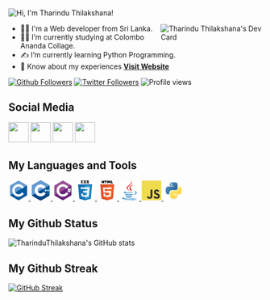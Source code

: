 <img src="https://readme-typing-svg.herokuapp.com?font=Lato&size=28&color=E6E6E6&vCenter=true&lines=Hi%2C+I'm+Tharindu+Thilakshana!" alt="Hi, I'm Tharindu Thilakshana!" align="center">

<a href="https://app.daily.dev/TharinduT"><img src="https://api.daily.dev/devcards/88d7be9c56e244799303276884dbc2c8.png?r=jsp" width="40%" align="right" alt="Tharindu Thilakshana's Dev Card"/></a>

- 👨‍💻 I'm a Web developer from Sri Lanka.
- 👩‍🎓 I’m currently studying at Colombo Ananda Collage.
- ✍ I’m currently learning Python Programming. 
- 📄 Know about my experiences **[Visit Website](https://www.techwiththarindu.tk/)**

[![Github Followers](https://img.shields.io/github/followers/TharinduThilakshana?style=social)](https://github.com/TharinduThilakshana)
[![Twitter Followers](https://img.shields.io/twitter/follow/TharinduThilak9?label=Followers&style=social)](https://twitter.com/TharinduThilak9)
![Profile views](https://komarev.com/ghpvc/?username=tharinduthilakshana&label=Profile%20views&color=0e75b6&style=flat)

##  Social  Media

<a href="https://www.youtube.com/techwiththarindu/"><img height="40" width="40" src="https://www.vectorlogo.zone/logos/youtube/youtube-tile.svg"></a>
<a href="https://discordapp.com/users/TharinduThilakshana#0001"><img height="40" width="40" src="https://www.vectorlogo.zone/logos/discordapp/discordapp-tile.svg"></a>
<a href="https://www.twitter.com/tharinduthilak9/"><img height="40" width="40" src="https://www.vectorlogo.zone/logos/twitter/twitter-tile.svg"></a>
<a href="https://www.instagram.com/tharinduthilak9/"><img height="40" width="40" src="https://www.vectorlogo.zone/logos/instagram/instagram-tile.svg"></a>

##  My Languages and Tools

<p align="left"> <a href="https://www.cprogramming.com/" target="_blank" rel="noreferrer"> <img src="https://raw.githubusercontent.com/devicons/devicon/master/icons/c/c-original.svg" alt="c" width="40" height="40"/> </a> <a href="https://www.w3schools.com/cpp/" target="_blank" rel="noreferrer"> <img src="https://raw.githubusercontent.com/devicons/devicon/master/icons/cplusplus/cplusplus-original.svg" alt="cplusplus" width="40" height="40"/> </a> <a href="https://www.w3schools.com/cs/" target="_blank" rel="noreferrer"> <img src="https://raw.githubusercontent.com/devicons/devicon/master/icons/csharp/csharp-original.svg" alt="csharp" width="40" height="40"/> </a> <a href="https://www.w3schools.com/css/" target="_blank" rel="noreferrer"> <img src="https://raw.githubusercontent.com/devicons/devicon/master/icons/css3/css3-original-wordmark.svg" alt="css3" width="40" height="40"/> </a> <a href="https://www.w3.org/html/" target="_blank" rel="noreferrer"> <img src="https://raw.githubusercontent.com/devicons/devicon/master/icons/html5/html5-original-wordmark.svg" alt="html5" width="40" height="40"/> </a> <a href="https://www.java.com" target="_blank" rel="noreferrer"> <img src="https://raw.githubusercontent.com/devicons/devicon/master/icons/java/java-original.svg" alt="java" width="40" height="40"/> </a> <a href="https://developer.mozilla.org/en-US/docs/Web/JavaScript" target="_blank" rel="noreferrer"> <img src="https://raw.githubusercontent.com/devicons/devicon/master/icons/javascript/javascript-original.svg" alt="javascript" width="40" height="40"/> </a> <a href="https://www.python.org" target="_blank" rel="noreferrer"> <img src="https://raw.githubusercontent.com/devicons/devicon/master/icons/python/python-original.svg" alt="python" width="40" height="40"/> </a> </p>

##  My Github Status

![TharinduThilakshana's GitHub stats](https://github-readme-stats.vercel.app/api?username=TharinduThilakshana&show_icons=true&theme=blue-green)

##  My Github Streak

[![GitHub Streak](https://github-readme-streak-stats.herokuapp.com/?user=TharinduThilakshana&theme=highcontrast)](https://git.io/streak-stats)
